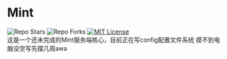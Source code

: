 # Mint
![Repo Stars](https://shields.io/github/stars/MenthaMC/Mint?style=flat-square)
![Repo Forks](https://shields.io/github/forks/MenthaMC/Mint?style=flat-square)
[![MIT License](https://img.shields.io/github/license/MenthaMC/Mint?style=flat-square)](LICENSE) \
这是一个还未完成的Mint服务端核心，目前正在写config配置文件系统
摸不到电脑没空写先摆几周awa
